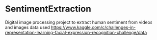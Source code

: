 # SentimentExtraction
Digital image processing project to extract human sentiment from videos and images
data used https://www.kaggle.com/c/challenges-in-representation-learning-facial-expression-recognition-challenge/data
